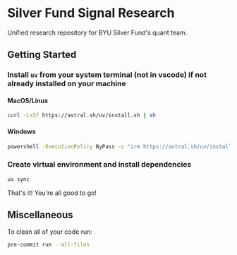 # Silver Fund Signal Research
Unified research repository for BYU Silver Fund's quant team.

## Getting Started
### Install `uv` from your system terminal (not in vscode) if not already installed on your machine

#### MacOS/Linux
```bash
curl -LsSf https://astral.sh/uv/install.sh | sh
```

#### Windows
```bash
powershell -ExecutionPolicy ByPass -c "irm https://astral.sh/uv/install.ps1 | iex"
```

### Create virtual environment and install dependencies
```bash
uv sync
```

That's it! You're all good to go!

## Miscellaneous
To clean all of your code run:
```bash
pre-commit run --all-files
```
